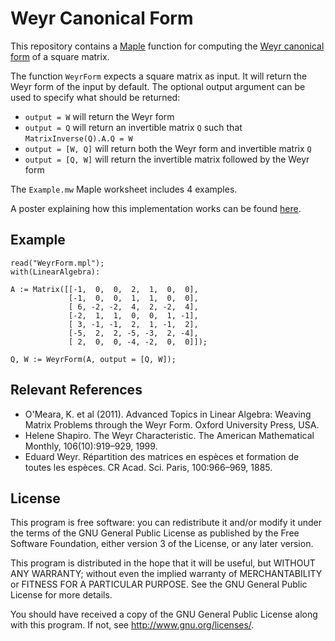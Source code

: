 # Weyr Canonical Form
This repository contains a [Maple](http://www.maplesoft.com/products/maple/) function for computing the [Weyr canonical form](https://wikipedia.org/wiki/Weyr_canonical_form) of a square matrix.

The function `WeyrForm` expects a square matrix as input. It will return the Weyr form of the input by default. The optional output argument can be used to specify what should be returned:
- `output = W` will return the Weyr form
- `output = Q` will return an invertible matrix `Q` such that `MatrixInverse(Q).A.Q = W`
- `output = [W, Q]` will return both the Weyr form and invertible matrix `Q`
- `output = [Q, W]` will return the invertible matrix followed by the Weyr form

The `Example.mw` Maple worksheet includes 4 examples.

A poster explaining how this implementation works can be found [here](https://s3.amazonaws.com/stevenethornton.github/WeyrForm.pdf).

## Example
```
read("WeyrForm.mpl");
with(LinearAlgebra):

A := Matrix([[-1,  0,  0,  2,  1,  0,  0],
             [-1,  0,  0,  1,  1,  0,  0],
             [ 6, -2, -2,  4,  2, -2,  4],
             [-2,  1,  1,  0,  0,  1, -1],
             [ 3, -1, -1,  2,  1, -1,  2],
             [-5,  2,  2, -5, -3,  2, -4],
             [ 2,  0,  0, -4, -2,  0,  0]]);

Q, W := WeyrForm(A, output = [Q, W]);
```

## Relevant References
- O'Meara, K. et al (2011). Advanced Topics in Linear Algebra: Weaving Matrix Problems through the Weyr Form. Oxford University Press, USA.
- Helene Shapiro. The Weyr Characteristic. The American Mathematical Monthly, 106(10):919–929, 1999.
- Eduard Weyr. Répartition des matrices en espèces et formation de toutes les espèces. CR Acad. Sci. Paris, 100:966–969, 1885.

## License
This program is free software: you can redistribute it and/or modify it under the terms of the GNU General Public License as published by the Free Software Foundation, either version 3 of the License, or any later version.

This program is distributed in the hope that it will be useful, but WITHOUT ANY WARRANTY; without even the implied warranty of MERCHANTABILITY or FITNESS FOR A PARTICULAR PURPOSE.  See the GNU General Public License for more details.

You should have received a copy of the GNU General Public License  along with this program.  If not, see http://www.gnu.org/licenses/.
